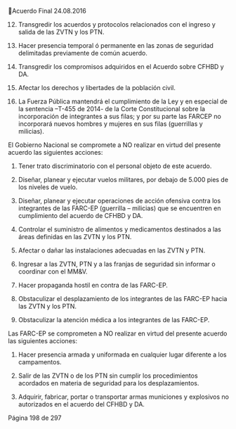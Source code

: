 Acuerdo Final 
24.08.2016 
 
12. Transgredir los acuerdos y protocolos relacionados con el ingreso y salida de las ZVTN y los PTN. 
 
13. Hacer  presencia  temporal  ó  permanente  en  las  zonas  de  seguridad  delimitadas  previamente  de 
común acuerdo.   
 
14. Transgredir los compromisos adquiridos en el Acuerdo sobre CFHBD y DA. 
 
15. Afectar los derechos y libertades de la población civil.  
 
16. La Fuerza Pública mantendrá el cumplimiento de la Ley y en especial de la sentencia –T-455 de 2014- 
de la Corte Constitucional sobre la incorporación de integrantes a sus filas; y por su parte las FARCEP no incorporará nuevos hombres y mujeres en sus filas (guerrillas y milicias).   
 
El  Gobierno  Nacional  se  compromete  a  NO  realizar  en  virtud  del  presente  acuerdo  las  siguientes 
acciones: 
 
1. Tener trato discriminatorio con el personal objeto de este acuerdo. 
 
2. Diseñar, planear y ejecutar vuelos militares, por debajo de 5.000 pies de los niveles de vuelo. 
 
3. Diseñar,  planear  y  ejecutar  operaciones  de  acción  ofensiva  contra  los  integrantes  de  las  FARC-EP 
(guerrilla – milicias) que se encuentren en cumplimiento del acuerdo de CFHBD y DA. 
 
4. Controlar el suministro de alimentos y medicamentos destinados a las áreas definidas en las ZVTN y 
los PTN.  
 
5. Afectar o dañar las instalaciones adecuadas en las ZVTN y PTN.  
 
6. Ingresar a las ZVTN, PTN y a las franjas de seguridad sin informar o coordinar con el MM&V.  
 
7. Hacer propaganda hostil en contra de las FARC-EP. 
 
8. Obstaculizar el desplazamiento de los integrantes de las FARC-EP hacia las ZVTN y los PTN. 
 
9. Obstaculizar la atención médica a los integrantes de las FARC-EP. 
 
Las FARC-EP se comprometen a NO realizar en virtud del presente acuerdo las siguientes acciones: 
 
1. Hacer presencia armada y uniformada en cualquier lugar diferente a los campamentos.  
 
2. Salir de las ZVTN o de los PTN sin cumplir los procedimientos acordados en materia de seguridad para 
los desplazamientos. 
 
3. Adquirir, fabricar, portar o transportar armas municiones y explosivos no autorizados en el acuerdo 
del CFHBD y DA. 
 
Página 198 de 297 
 

